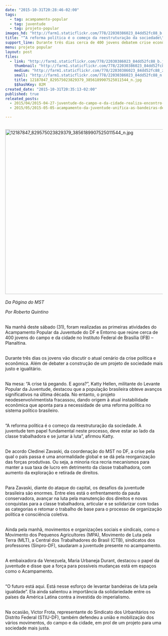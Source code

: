 ```yaml
---
date: "2015-10-31T20:28:46-02:00"
tags:
  - tag: acampamento-popular
  - tag: juventude
  - tag: projeto-popular
images_hd: "http://farm1.staticflickr.com/778/22030386023_84dd52fc88_b.jpg"
title: "“A reforma política é o começo da reestruturação da sociedade\", afirma militante"
support_line: Durante três dias cerca de 400 jovens debatem crise econômica e a necessidade de construir um projeto popular para o país.
menu: projeto popular
layout: post
files:
  - link: "http://farm1.staticflickr.com/778/22030386023_84dd52fc88_b.jpg"
    thumbnail: "http://farm1.staticflickr.com/778/22030386023_84dd52fc88_t.jpg"
    medium: "http://farm1.staticflickr.com/778/22030386023_84dd52fc88_z.jpg"
    small: "http://farm1.staticflickr.com/778/22030386023_84dd52fc88_n.jpg"
    title: 12187847_829575023829379_3856189907525011544_n.jpg
    $$hashKey: 02M
created_date: "2015-10-31T20:35:13-02:00"
published: true
releated_posts:
  - 2015/04/2015-04-27-juventude-do-campo-e-da-cidade-realiza-encontro-no-parana.md
  - 2015/05/2015-05-05-acampamento-da-juventude-unifica-as-bandeiras-de-luta-e-constroi-agenda-unitaria.md

---
```

<p><br />
<img alt="12187847_829575023829379_3856189907525011544_n.jpg" height="525" src="http://farm1.staticflickr.com/778/22030386023_84dd52fc88_b.jpg" width="700" /><br />
<br />
<em>Da P&aacute;gina do MST</em></p>

<p><em>Por Roberta Quintino&nbsp;</em></p>

<p><br />
Na manh&atilde; deste s&aacute;bado (31), foram realizadas as primeiras atividades do Acampamento Popular da Juventude do DF e Entorno que re&uacute;ne cerca de 400 jovens do campo e da cidade no Instituto Federal de Bras&iacute;lia (IFB) &ndash; Planaltina.</p>

<p><br />
Durante tr&ecirc;s dias os jovens v&atilde;o discutir o atual cen&aacute;rio da crise pol&iacute;tica e econ&ocirc;mica. Al&eacute;m de debater a constru&ccedil;&atilde;o de um projeto de sociedade mais justo e igualit&aacute;rio.</p>

<p><br />
Na mesa: &ldquo;A crise t&aacute; pegando. E agora?&rdquo;, Katty&nbsp;Hellen, militante do Levante Popular da Juventude, destacou que a popula&ccedil;&atilde;o brasileira obteve avan&ccedil;os significativos na &uacute;ltima d&eacute;cada. No entanto, o projeto neodesenvolvimentista fracassou, dando origem &agrave; atual instabilidade econ&ocirc;mica que aponta para a necessidade de uma reforma pol&iacute;tica no sistema pol&iacute;tico brasileiro.&nbsp;</p>

<p><br />
&ldquo;A reforma pol&iacute;tica &eacute; o come&ccedil;o da reestrutura&ccedil;&atilde;o da sociedade. A juventude tem papel fundamental neste processo, deve estar ao lado da classe trabalhadora e se juntar &agrave; luta&rdquo;, afirmou Katty.</p>

<p><br />
De acordo Cledinei Zavaski, da coordena&ccedil;&atilde;o do MST no DF, a crise pela qual o pa&iacute;s passa &eacute; uma anormalidade global e se d&aacute; pela reorganiza&ccedil;&atilde;o das for&ccedil;as produtivas. Ou seja, a minoria rica recria mecanismos para manter a sua taxa de lucro em detrimento da classe trabalhadora, com aumento da explora&ccedil;&atilde;o e retirada de direitos.</p>

<p><br />
Para Zavaski, diante do ataque do capital, os desafios da juventude brasileira s&atilde;o enormes. Entre eles est&aacute; o enfrentamento da pauta conservadora, avan&ccedil;ar na luta pela manuten&ccedil;&atilde;o dos direitos e novas conquistas para a classe trabalhadora, articular e se solidarizar com todas as categorias e retomar o trabalho de base para o processo de organiza&ccedil;&atilde;o pol&iacute;tica e consci&ecirc;ncia coletiva.</p>

<p><br />
Ainda pela manh&atilde;, movimentos e organiza&ccedil;&otilde;es sociais e sindicais, como o Movimento dos Pequenos Agricultores (MPA), Movimento de Luta pela Terra (MLT), a Central dos Trabalhadores do Brasil (CTB), sindicatos dos professores (Sinpro-DF), saudaram a juventude presente no acampamento.</p>

<p><br />
A embaixadora da Venezuela, Maria Urbaneja Durant, destacou o papel da juventude e disse que a for&ccedil;a para poss&iacute;veis mudan&ccedil;as est&aacute; em espa&ccedil;os como o Acampamento.</p>

<p><br />
&ldquo;O futuro est&aacute; aqui. Est&aacute; nesse esfor&ccedil;o de levantar bandeiras de luta pela igualdade&rdquo;. Ela ainda salientou a import&acirc;ncia da solidariedade entre os pa&iacute;ses da Am&eacute;rica Latina contra a investida do imperialismo.</p>

<p><br />
Na ocasi&atilde;o, Victor Frota, representante do Sindicato dos Urbanit&aacute;rios no Distrito Federal (STIU-DF), tamb&eacute;m defendeu a uni&atilde;o e mobiliza&ccedil;&atilde;o dos v&aacute;rios movimentos, do campo e da cidade, em prol de um projeto para uma sociedade mais justa.</p>
